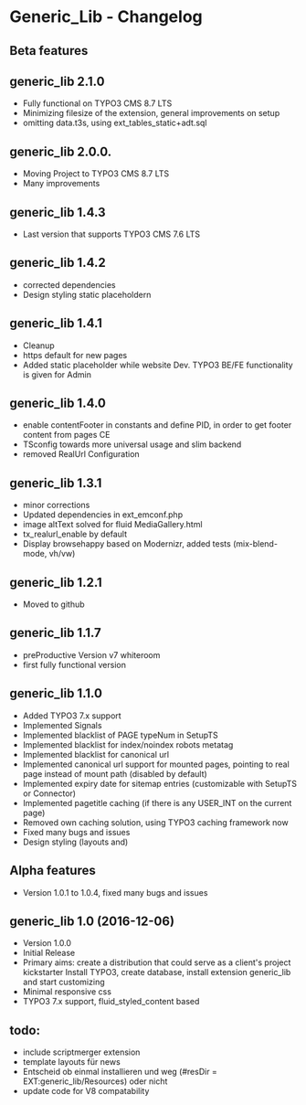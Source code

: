 # Generic_Lib - Changelog


## Beta features

## generic_lib 2.1.0

- Fully functional on TYPO3 CMS 8.7 LTS
- Minimizing filesize of the extension, general improvements on setup
- omitting data.t3s, using ext_tables_static+adt.sql

## generic_lib 2.0.0.

- Moving Project to TYPO3 CMS 8.7 LTS
- Many improvements

## generic_lib 1.4.3

- Last version that supports TYPO3 CMS 7.6 LTS

## generic_lib 1.4.2

- corrected dependencies
- Design styling static placeholdern

## generic_lib 1.4.1

- Cleanup
- https default for new pages
- Added static placeholder while website Dev. TYPO3 BE/FE functionality is given for Admin


## generic_lib 1.4.0

- enable contentFooter in constants and define PID, in order to get footer content from pages CE
- TSconfig towards more universal usage and slim backend
- removed RealUrl Configuration


## generic_lib 1.3.1

- minor corrections
- Updated dependencies in ext_emconf.php
- image altText solved for fluid MediaGallery.html
- tx_realurl_enable by default
- Display browsehappy based on Modernizr, added tests (mix-blend-mode, vh/vw)


## generic_lib 1.2.1

- Moved to github


## generic_lib 1.1.7

- preProductive Version v7 whiteroom
- first fully functional version


## generic_lib 1.1.0

- Added TYPO3 7.x support
- Implemented Signals
- Implemented blacklist of PAGE typeNum in SetupTS
- Implemented blacklist for index/noindex robots metatag
- Implemented blacklist for canonical url
- Implemented canonical url support for mounted pages, pointing to real page instead of mount path (disabled by default)
- Implemented expiry date for sitemap entries (customizable with SetupTS or Connector)
- Implemented pagetitle caching (if there is any USER_INT on the current page)
- Removed own caching solution, using TYPO3 caching framework now
- Fixed many bugs and issues
- Design styling (layouts and)


## Alpha features

- 	Version 1.0.1 to 1.0.4, fixed many bugs and issues


## generic_lib 1.0 (2016-12-06)

- 	Version 1.0.0
- 	Initial Release
- 	Primary aims: create a distribution that could serve as a client's project kickstarter
	Install TYPO3, create database, install extension generic_lib and start customizing
- 	Minimal responsive css
- 	TYPO3 7.x support, fluid_styled_content based



## todo:
-   include scriptmerger extension
-	template layouts für news
-	Entscheid ob einmal installieren und weg (#resDir = EXT:generic_lib/Resources) oder nicht
- 	update code for V8 compatability
